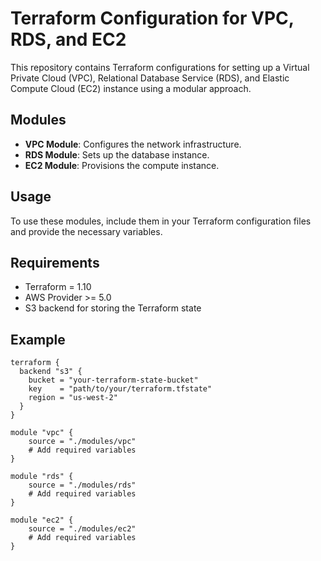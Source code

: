 # Terraform Configuration for VPC, RDS, and EC2

This repository contains Terraform configurations for setting up a Virtual Private Cloud (VPC), Relational Database Service (RDS), and Elastic Compute Cloud (EC2) instance using a modular approach.

## Modules

- **VPC Module**: Configures the network infrastructure.
- **RDS Module**: Sets up the database instance.
- **EC2 Module**: Provisions the compute instance.

## Usage

To use these modules, include them in your Terraform configuration files and provide the necessary variables.

## Requirements

- Terraform = 1.10
- AWS Provider >= 5.0
- S3 backend for storing the Terraform state

## Example

```hcl
terraform {
  backend "s3" {
    bucket = "your-terraform-state-bucket"
    key    = "path/to/your/terraform.tfstate"
    region = "us-west-2"
  }
}

module "vpc" {
    source = "./modules/vpc"
    # Add required variables
}

module "rds" {
    source = "./modules/rds"
    # Add required variables
}

module "ec2" {
    source = "./modules/ec2"
    # Add required variables
}
```
